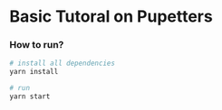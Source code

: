 # Basic Tutoral on Pupetters

### How to run?

```bash
# install all dependencies
yarn install

# run
yarn start
```